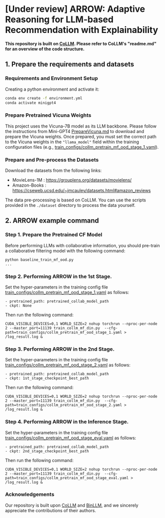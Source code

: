 # [Under review] ARROW: Adaptive Reasoning for LLM-based Recommendation with Explainability

**This repository is built on [CoLLM](https://github.com/zyang1580/CoLLM). Please refer to CoLLM's "readme.md" for an overview of the code structure.**

## 1. Prepare the requirements and datasets

### Requirements and Environment Setup

Creating a python environment and activate it:
```bash
conda env create -f environment.yml
conda activate minigpt4
```

### Prepare Pretrained Vicuna Weights

This project uses the Vicuna-7B model as its LLM backbone. Please follow the instructions from Mini-GPT4 [PrepareVicuna.md](PrepareVicuna.md) to download and prepare the Vicuna weights.
Once prepared, you must set the correct path to the Vicuna weights in the `"llama_model"` field within the training configuration files (e.g., [train_configs/collm_pretrain_mf_ood_stage_1.yaml](train_configs/collm_pretrain_mf_ood_stage_1.yaml)).


### Prepare and Pre-process the Datasets

Download the datasets from the following links:
- MovieLens-1M : https://grouplens.org/datasets/movielens/
- Amazon-Books : https://cseweb.ucsd.edu/~jmcauley/datasets.html#amazon_reviews

The data pre-processing is based on CoLLM. You can use the scripts provided in the `./dataset` directory to process the data yourself.

## 2. ARROW example command

### Step 1. Prepare the Pretrained CF Model

Before performing LLMs with collaborative information, you should pre-train a collaborative filtering model
with the following command:
```shell
python baseline_train_mf_ood.py
...
```

### Step 2. Performing ARROW in the 1st Stage.

Set the hyper-parameters in the training config file  [train_configs/collm_pretrain_mf_ood_stage_1.yaml](train_configs/collm_pretrain_mf_ood_stage_1.yaml) as follows:
```
- pretrained_path: pretrained_collab_model_path
- ckpt: None 
```
Then run the following command:
```
CUDA_VISIBLE_DEVICES=0,1 WORLD_SIZE=2 nohup torchrun --nproc-per-node 2 --master_port=11139 train_collm_mf_din.py  --cfg-path=train_configs/collm_pretrain_mf_ood_stage_1.yaml > /log_result.log &
```

### Step 3. Performing ARROW in the 2nd Stage.

Set the hyper-parameters in the training config file  [train_configs/collm_pretrain_mf_ood_stage_2.yaml](train_configs/collm_pretrain_mf_ood_stage_2.yaml) as follows:
```
- pretrained_path: pretrained_collab_model_path
- ckpt: 1st_stage_checkpoint_best_path
```
Then run the following command:
```
CUDA_VISIBLE_DEVICES=0,1 WORLD_SIZE=2 nohup torchrun --nproc-per-node 2 --master_port=11139 train_collm_mf_din.py  --cfg-path=train_configs/collm_pretrain_mf_ood_stage_2.yaml > /log_result.log &
```

### Step 4. Performing ARROW in the Inference Stage.

Set the hyper-parameters in the training config file [train_configs/collm_pretrain_mf_ood_stage_eval.yaml](train_configs/collm_pretrain_mf_ood_stage_eval.yaml) as follows:
```
- pretrained_path: pretrained_collab_model_path
- ckpt: 2nd_stage_checkpoint_best_path
```
Then run the following command:
```
CUDA_VISIBLE_DEVICES=0,1 WORLD_SIZE=2 nohup torchrun --nproc-per-node 2 --master_port=11139 train_collm_mf_din.py  --cfg-path=train_configs/collm_pretrain_mf_ood_stage_eval.yaml > /log_result.log &
```

### Acknowledgements

Our repository is built upon [CoLLM](https://arxiv.org/abs/2310.19488]) and [BinLLM](https://aclanthology.org/2024.acl-long.497/), and we sincerely appreciate the contributions of their authors.

